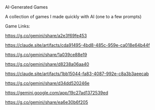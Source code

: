 AI-Generated Games

A collection of games I made quickly with AI (one to a few prompts)

Game Links:

https://g.co/gemini/share/a2e3f69fe453

https://claude.site/artifacts/cda91495-4bd8-485c-959e-ca018e64b44f

https://g.co/gemini/share/1a039ce88e19

https://g.co/gemini/share/d8238a06aa40

https://claude.site/artifacts/1bb15044-fa83-4087-992e-c8a3b3aeecab

https://g.co/gemini/share/d34dd520246e

https://gemini.google.com/app/19c27ad1372539ed

https://g.co/gemini/share/ea6e30b6f205
